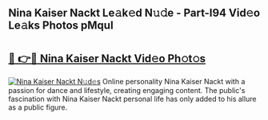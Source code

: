 ## Nina Kaiser Nackt Le𝚊k𝚎d N𝚞𝚍e - Part-I94 Vid𝚎o Le𝚊ks Photos pMquI

# <h2><a href="http://fb1c4k.evod.top/?m=Nina+Kaiser+Nackt">🔗 👉🔴 Nina Kaiser Nackt Vid𝚎o Ph𝚘t𝚘s</a></h2>

[![Nina Kaiser Nackt N𝚞d𝚎s](https://i.imgur.com/8V9OHl7.gif)](http://fb1c4k.evod.top/?m=Nina+Kaiser+Nackt)
Online personality Nina Kaiser Nackt with a passion for dance and lifestyle, creating engaging content. The public's fascination with Nina Kaiser Nackt personal life has only added to his allure as a public figure. 
